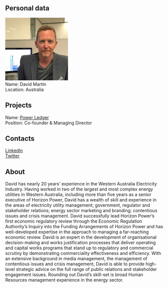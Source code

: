 ## Personal data
![david martin photo](photo/david_martin.jpg)  
Name:   David Martin  
Location: Australia  
## Projects 
Name: [Power Ledger](../projects/power_ledger.md)  
Position: Co-founder & Managing Director   
## Contacts
[LinkedIn](https://www.linkedin.com/in/dave-martin-3474469/)    
[Twitter](https://twitter.com/DavdMartn)  
## About
David has nearly 20 years’ experience in the Western Australia Electricity Industry. Having worked in two of the largest and most complex energy utilities in Western Australia, including more than five years as a senior executive of Horizon Power, David has a wealth of skill and experience in the areas of electricity utility management; government, regulator and stakeholder relations; energy sector marketing and branding; contentious issues and crisis management.
David successfully lead Horizon Power’s first economic regulatory review through the Economic Regulation Authority’s Inquiry into the Funding Arrangements of Horizon Power and has well-developed expertise in the approach to managing a far-reaching economic review.
David is an expert in the development of organisational decision-making and works justification processes that deliver operating and capital works programs that stand up to regulatory and commercial scrutiny by demonstrating commerciality effectiveness and efficiency.
With an extensive background in media management, the management of contentious issues and crisis management, David is able to provide high-level strategic advice on the full range of public relations and stakeholder engagement issues.
Rounding out David’s skill-set is broad Human Resources management experience in the energy sector.
